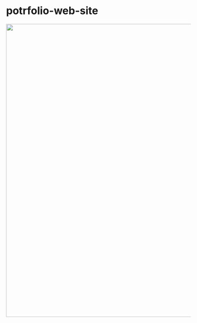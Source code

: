 # potrfolio-web-site

<img src="https://user-images.githubusercontent.com/79962819/183060730-6e076c68-7052-450b-bb91-a2a83f9b52a4.gif" width="800">
